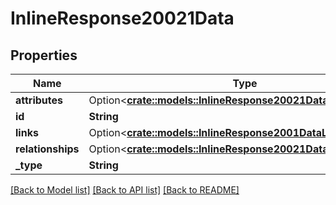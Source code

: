 # InlineResponse20021Data

## Properties

Name | Type | Description | Notes
------------ | ------------- | ------------- | -------------
**attributes** | Option<[**crate::models::InlineResponse20021DataAttributes**](inline_response_200_21_data_attributes.md)> |  | [optional]
**id** | **String** |  | 
**links** | Option<[**crate::models::InlineResponse2001DataLinks**](inline_response_200_1_data_links.md)> |  | [optional]
**relationships** | Option<[**crate::models::InlineResponse20021DataRelationships**](inline_response_200_21_data_relationships.md)> |  | [optional]
**_type** | **String** |  | 

[[Back to Model list]](../README.md#documentation-for-models) [[Back to API list]](../README.md#documentation-for-api-endpoints) [[Back to README]](../README.md)



